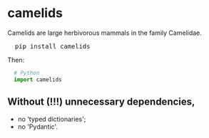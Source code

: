 # camelids
Camelids are large herbivorous mammals in the family Camelidae.
<pre>
  pip install camelids
</pre>
Then:
```Python
  # Python
  import camelids
```
## Without (!!!) unnecessary dependencies,
- no 'typed dictionaries';
- no 'Pydantic'.